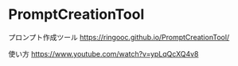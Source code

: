 # PromptCreationTool

プロンプト作成ツール
https://ringooc.github.io/PromptCreationTool/

使い方
https://www.youtube.com/watch?v=ypLqQcXQ4v8
